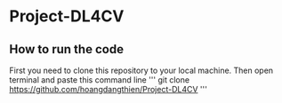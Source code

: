 # Project-DL4CV
## How to run the code
First you need to clone this repository to your local machine. Then open terminal and paste this command line
'''
git clone https://github.com/hoangdangthien/Project-DL4CV
'''
